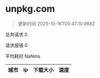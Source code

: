 
  # unpkg.com

  > 更新时间 2025-10-16T00:47:10.988Z
  
  总共请求 0

  请求报错 0

  平均耗时 NaNms

|城市|ip|下载大小|速度|
|-----|----------|---|---|

  